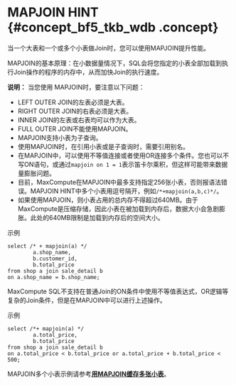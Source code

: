 # MAPJOIN HINT {#concept_bf5_tkb_wdb .concept}

当一个大表和一个或多个小表做Join时，您可以使用MAPJOIN提升性能。

MAPJOIN的基本原理：在小数据量情况下，SQL会将您指定的小表全部加载到执行Join操作的程序的内存中，从而加快Join的执行速度。

**说明：** 当您使用 MAPJOIN时，要注意以下问题：

-   LEFT OUTER JOIN的左表必须是大表。
-   RIGHT OUTER JOIN的右表必须是大表。
-   INNER JOIN的左表或右表均可以作为大表。
-   FULL OUTER JOIN不能使用MAPJOIN。
-   MAPJOIN支持小表为子查询。
-   使用MAPJOIN时，在引用小表或是子查询时，需要引用别名。
-   在MAPJOIN中，可以使用不等值连接或者使用OR连接多个条件。您也可以不写ON语句，或通过`mapjoin on 1 = 1`表示笛卡尔乘积，但这样可能带来数据量膨胀问题。
-   目前，MaxCompute在MAPJOIN中最多支持指定256张小表，否则报语法错误。MAPJOIN HINT中多个小表用逗号隔开，例如`/*+mapjoin(a,b,c)*/`。
-   如果使用MAPJOIN，则小表占用的总内存不得超过640MB。由于MaxCompute是压缩存储，因此小表在被加载到内存后，数据大小会急剧膨胀。此处的640MB限制是加载到内存后的空间大小。

示例

```
select /* + mapjoin(a) */
        a.shop_name,
        b.customer_id,
        b.total_price
from shop a join sale_detail b
on a.shop_name = b.shop_name;
```

MaxCompute SQL不支持在普通Join的ON条件中使用不等值表达式，OR逻辑等复杂的Join条件，但是在MAPJOIN中可以进行上述操作。

示例

```
select /*+ mapjoin(a) */
        a.total_price,
        b.total_price
from shop a join sale_detail b
on a.total_price < b.total_price or a.total_price + b.total_price < 500;
```

MAPJOIN多个小表示例请参考[**用MAPJOIN缓存多张小表**](https://help.aliyun.com/knowledge_detail/40270.html)。

